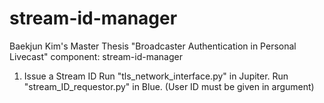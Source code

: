 # stream-id-manager
Baekjun Kim's Master Thesis "Broadcaster Authentication in Personal Livecast" component: stream-id-manager

1) Issue a Stream ID
Run "tls_network_interface.py" in Jupiter.
Run "stream_ID_requestor.py" in Blue. (User ID must be given in argument)
